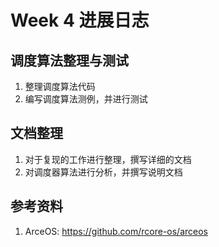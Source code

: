 # Week 4 进展日志

## 调度算法整理与测试

1. 整理调度算法代码
2. 编写调度算法测例，并进行测试

## 文档整理

1. 对于复现的工作进行整理，撰写详细的文档
2. 对调度器算法进行分析，并撰写说明文档

## 参考资料

1. ArceOS: https://github.com/rcore-os/arceos